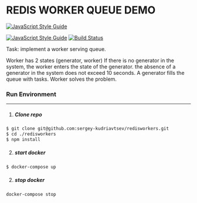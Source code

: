 # REDIS WORKER QUEUE DEMO

[![JavaScript Style Guide](https://cdn.rawgit.com/standard/standard/master/badge.svg)](https://github.com/standard/standard)

[![JavaScript Style Guide](https://img.shields.io/badge/code_style-standard-brightgreen.svg)](https://standardjs.com)
[![Build Status](https://travis-ci.org/joemccann/dillinger.svg?branch=master)]()

Task: implement a worker serving queue.

Worker has 2 states (generator, worker)
If there is no generator in the system, the worker enters the state of the generator.
the absence of a generator in the system does not exceed 10 seconds.
A generator fills the queue with tasks.
Worker solves the problem.

### Run Environment

***
1. ##### Clone repo
```sh
$ git clone git@github.com:sergey-kudriavtsev/redisworkers.git
$ cd ./redisworkers
$ npm install
```

2. ##### start docker
```sh
$ docker-compose up
```

2. ##### stop docker
```sh
docker-compose stop
```
